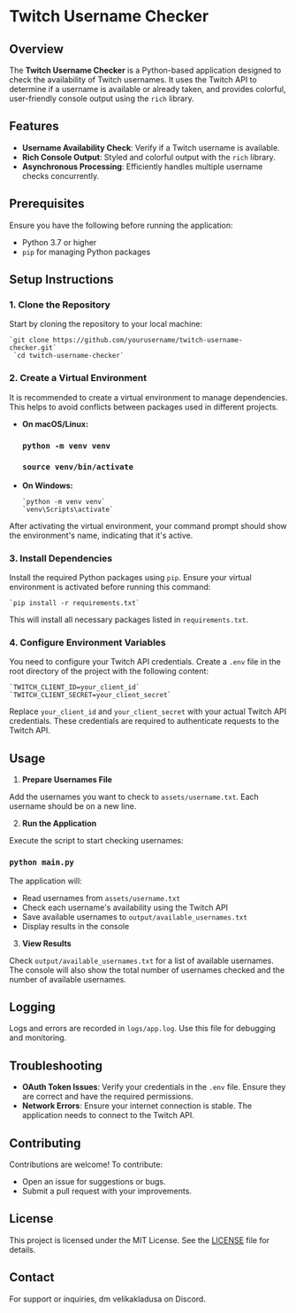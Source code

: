 # Twitch Username Checker

## Overview

The **Twitch Username Checker** is a Python-based application designed to check the availability of Twitch usernames. It uses the Twitch API to determine if a username is available or already taken, and provides colorful, user-friendly console output using the `rich` library.

## Features

- **Username Availability Check**: Verify if a Twitch username is available.
- **Rich Console Output**: Styled and colorful output with the `rich` library.
- **Asynchronous Processing**: Efficiently handles multiple username checks concurrently.

## Prerequisites

Ensure you have the following before running the application:

- Python 3.7 or higher
- `pip` for managing Python packages

## Setup Instructions

### 1. Clone the Repository

   Start by cloning the repository to your local machine:

   ``` 
   `git clone https://github.com/yourusername/twitch-username-checker.git`
    `cd twitch-username-checker`
   ```

### 2. Create a Virtual Environment

   It is recommended to create a virtual environment to manage dependencies. This helps to avoid conflicts between packages used in different projects.

   - **On macOS/Linux:**

     ### `python -m venv venv`
     ### `source venv/bin/activate`

   - **On Windows:**

     ```
     `python -m venv venv`
     `venv\Scripts\activate`
      ```

   After activating the virtual environment, your command prompt should show the environment's name, indicating that it's active.

### 3. Install Dependencies

   Install the required Python packages using `pip`. Ensure your virtual environment is activated before running this command:

    `pip install -r requirements.txt`

   This will install all necessary packages listed in `requirements.txt`.

### 4. Configure Environment Variables

   You need to configure your Twitch API credentials. Create a `.env` file in the root directory of the project with the following content:

   ``` 
   `TWITCH_CLIENT_ID=your_client_id`
   `TWITCH_CLIENT_SECRET=your_client_secret`
   ```

   Replace `your_client_id` and `your_client_secret` with your actual Twitch API credentials. These credentials are required to authenticate requests to the Twitch API.

## Usage

1. **Prepare Usernames File**

Add the usernames you want to check to `assets/username.txt`. Each username should be on a new line.

2. **Run the Application**

Execute the script to start checking usernames:

### `python main.py`

The application will:
- Read usernames from `assets/username.txt`
- Check each username's availability using the Twitch API
- Save available usernames to `output/available_usernames.txt`
- Display results in the console

3. **View Results**

Check `output/available_usernames.txt` for a list of available usernames. The console will also show the total number of usernames checked and the number of available usernames.

## Logging

Logs and errors are recorded in `logs/app.log`. Use this file for debugging and monitoring.

## Troubleshooting

- **OAuth Token Issues**: Verify your credentials in the `.env` file. Ensure they are correct and have the required permissions.
- **Network Errors**: Ensure your internet connection is stable. The application needs to connect to the Twitch API.

## Contributing

Contributions are welcome! To contribute:
- Open an issue for suggestions or bugs.
- Submit a pull request with your improvements.

## License

This project is licensed under the MIT License. See the [LICENSE](LICENSE) file for details.

## Contact

For support or inquiries, dm velikakladusa on Discord.
